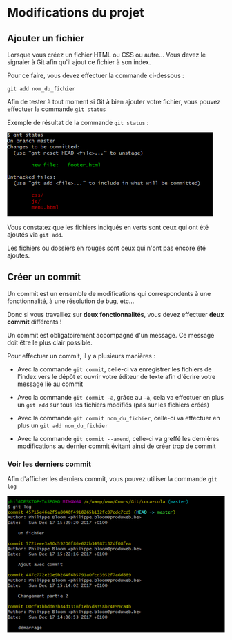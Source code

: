 # Modifications du projet

## Ajouter un fichier

Lorsque vous créez un fichier HTML ou CSS ou autre...
Vous devez le signaler à Git afin qu'il ajout ce fichier à son index.

Pour ce faire, vous devez effectuer la commande ci-dessous :

````
git add nom_du_fichier
````

Afin de tester à tout moment si Git à bien ajouter votre fichier, vous pouvez effectuer la commande ``git status``

Exemple de résultat de la commande ``git status`` :

![git status](image/git-status.png)

Vous constatez que les fichiers indiqués en verts sont ceux qui ont été ajoutés via ``git add``.

Les fichiers ou dossiers en rouges sont ceux qui n'ont pas encore été ajoutés.



## Créer un commit

Un commit est un ensemble de modifications qui correspondents à une fonctionnalité, à une résolution de bug, etc...

Donc si vous travaillez sur **deux fonctionnalités**, vous devez effectuer **deux commit** différents !

Un commit est obligatoirement accompagné d'un message. Ce message doit être le plus clair possible.

Pour effectuer un commit, il y a plusieurs manières :

- Avec la commande ``git commit``, celle-ci va enregistrer les fichiers de l'index vers le dépôt et ouvrir votre éditeur de texte afin d'écrire votre message lié au commit

- Avec la commande ``git commit -a``, grâce au ``-a``, cela va effectuer en plus un ``git add`` sur tous les fichiers modifiés (pas sur les fichiers créés)

- Avec la commande ``git commit nom_du_fichier``, celle-ci va effectuer en plus un ``git add nom_du_fichier``

- Avec la commande ``git commit --amend``, celle-ci va greffé les dernières modifications au dernier commit évitant ainsi de créer trop de commit


### Voir les derniers commit

Afin d'afficher les derniers commit, vous pouvez utiliser la commande ``git log``

![git status](image/git-log.png)



